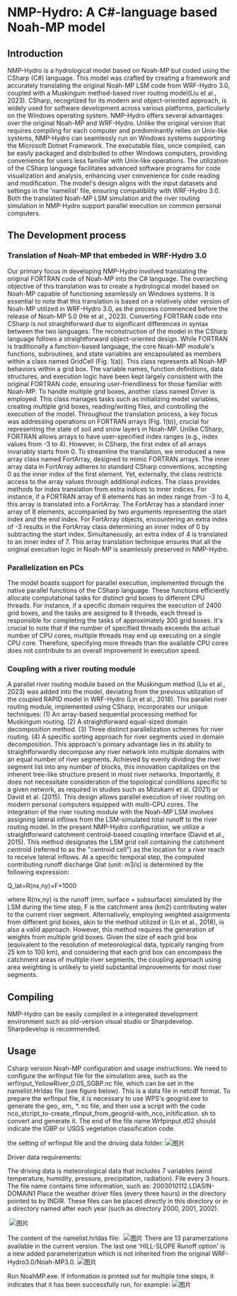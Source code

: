 # NMP-Hydro: A C#-language based Noah-MP model
## Introduction
NMP-Hydro is a hydrological model based on Noah-MP but coded using the CSharp (C#) language. This model was crafted by creating a framework and accurately translating the original Noah-MP LSM code from WRF-Hydro 3.0, coupled with a Muskingum method-based river routing model(Liu et al., 2023). CSharp, recognized for its modern and object-oriented approach, is widely used for software development across various platforms, particularly on the Windows operating system. 
NMP-Hydro offers several advantages over the original Noah-MP and WRF-Hydro. Unlike the original version that requires compiling for each computer and predominantly relies on Unix-like systems, NMP-Hydro can seamlessly run on Windows systems supporting the Microsoft Dotnet Framework. The executable files, once compiled, can be easily packaged and distributed to other Windows computers, providing convenience for users less familiar with Unix-like operations. The utilization of the CSharp language facilitates advanced software programs for code visualization and analysis, enhancing user convenience for code reading and modification. The model's design aligns with the input datasets and settings in the 'namelist' file, ensuring compatibility with WRF-Hydro 3.0. Both the translated Noah-MP LSM simulation and the river routing simulation in NMP-Hydro support parallel execution on common personal computers.

## The Development process
### Translation of Noah-MP that embeded in WRF-Hydro 3.0
Our primary focus in developing NMP-Hydro involved translating the original FORTRAN code of Noah-MP into the C# language. The overarching objective of this translation was to create a hydrological model based on Noah-MP capable of functioning seamlessly on Windows systems. It is essential to note that this translation is based on a relatively older version of Noah-MP utilized in WRF-Hydro 3.0, as the process commenced before the release of Noah-MP 5.0 (He et al., 2023).
Converting FORTRAN code into CSharp is not straightforward due to significant differences in syntax between the two languages. The reconstruction of the model in the CSharp language follows a straightforward object-oriented design. While FORTRAN is traditionally a function-based language, the core Noah-MP module's functions, subroutines, and state variables are encapsulated as members within a class named GridCell (Fig. 1(a)). This class represents all Noah-MP behaviors within a grid box. The variable names, function definitions, data structures, and execution logic have been kept largely consistent with the original FORTRAN code, ensuring user-friendliness for those familiar with Noah-MP. To handle multiple grid boxes, another class named Driver is employed. This class manages tasks such as initializing model variables, creating multiple grid boxes, reading/writing files, and controlling the execution of the model.
Throughout the translation process, a key focus was addressing operations on FORTRAN arrays (Fig. 1(b)), crucial for representing the state of soil and snow layers in Noah-MP. Unlike CSharp, FORTRAN allows arrays to have user-specified index ranges (e.g., index values from -3 to 4). However, in CSharp, the first index of all arrays invariably starts from 0. To streamline the translation, we introduced a new array class named FortArray, designed to mimic FORTRAN arrays. The inner array data in FortArray adheres to standard CSharp conventions, accepting 0 as the inner index of the first element. Yet, externally, the class restricts access to the array values through additional indices. The class provides methods for index translation from extra indices to inner indices.
For instance, if a FORTRAN array of 8 elements has an index range from -3 to 4, this array is translated into a FortArray. The FortArray has a standard inner array of 8 elements, accompanied by two arguments representing the start index and the end index. For FortArray objects, encountering an extra index of -3 results in the FortArray class determining an inner index of 0 by subtracting the start index. Simultaneously, an extra index of 4 is translated to an inner index of 7. This array translation technique ensures that all the original execution logic in Noah-MP is seamlessly preserved in NMP-Hydro.

### Parallelization on PCs
The model boasts support for parallel execution, implemented through the native parallel functions of the CSharp language. These functions efficiently allocate computational tasks for distinct grid boxes to different CPU threads. For instance, if a specific domain requires the execution of 2400 grid boxes, and the tasks are assigned to 8 threads, each thread is responsible for completing the tasks of approximately 300 grid boxes. It's crucial to note that if the number of specified threads exceeds the actual number of CPU cores, multiple threads may end up executing on a single CPU core. Therefore, specifying more threads than the available CPU cores does not contribute to an overall improvement in execution speed. 

### Coupling with a river routing module
A parallel river routing module based on the Muskingum method (Liu et al., 2023) was added into the model, deviating from the previous utilization of the coupled RAPID model in WRF-Hydro (Lin et al., 2018). This parallel river routing module, implemented using CSharp, incorporates our unique techniques: 
(1) An array-based sequential processing method for Muskingum routing.
(2) A straightforward equal-sized domain decomposition method.
(3) Three distinct parallelization schemes for river routing.
(4) A specific sorting approach for river segments used in domain decomposition.
This approach's primary advantage lies in its ability to straightforwardly decompose any river network into multiple domains with an equal number of river segments. Achieved by evenly dividing the river segment list into any number of blocks, this innovation capitalizes on the inherent tree-like structure present in most river networks. Importantly, it does not necessitate consideration of the topological conditions specific to a given network, as required in studies such as Mizukami et al. (2021) or David et al. (2015). This design allows parallel execution of river routing on modern personal computers equipped with multi-CPU cores.
The integration of the river routing module with the Noah-MP LSM involves assigning lateral inflows from the LSM-simulated total runoff to the river routing model. In the present NMP-Hydro configuration, we utilize a straightforward catchment centroid-based coupling interface (David et al., 2015). This method designates the LSM grid cell containing the catchment centroid (referred to as the "centroid cell") as the location for a river reach to receive lateral inflows. At a specific temporal step, the computed contributing runoff discharge Qlat (unit: m3/s) is determined by the following expression: 

Q_lat=R(nx,ny)×F×1000


where R(nx,ny) is the runoff (mm, surface + subsurface) simulated by the LSM during the time step, F is the catchment area (km2) contributing water to the current river segment.
Alternatively, employing weighted assignments from different grid boxes, akin to the method utilized in (Lin et al., 2018), is also a valid approach. However, this method requires the generation of weights from multiple grid boxes. Given the size of each grid box (equivalent to the resolution of meteorological data, typically ranging from 25 km to 100 km), and considering that each grid box can encompass the catchment areas of multiple river segments, the coupling approach using area weighting is unlikely to yield substantial improvements for most river segments. 

## Compiling

NMP-Hydro can be easily compiled in a integerated development environment such as old-version visual studio or Sharpdevelop. Sharpdevelop is recommended. 

## Usage
Csharp version Noah-MP configuration and usage instructions: 
We need to configure the wrfinput file for the simulation area, such as the wrfinput_YellowRiver_0.05_SGBP.nc file, which can be set in the namelist.Hrldas file (see figure below). This is a data file in netcdf format. 
To prepare the wrfinput file, it is necessary to use WPS's geogrid.exe to generate the geo_ em_ *. nc file, and then use a script with the code nco_stcript_to-create_rfinput_from_geogrid-with_nco_initification. sh to convert and generate it. 
The end of the file name Wrfpinput.d02 should indicate the IGBP or USGS vegetation classification code.

the setting of wrfinput file and the driving data folder:
![图片](https://github.com/user-attachments/assets/25e79c8c-8414-45cf-8628-8f65cf807a14)

Driver data requirements:

The driving data is meteorological data that includes 7 variables (wind temperature, humidity, pressure, precipitation, radiation). File every 3 hours. The file name contains time information, such as: 2003010112.LDASIN-DOMAIN1
Place the weather driver files (every three hours) in the directory pointed to by INDIR. These files can be placed directly in this directory or in a directory named after each year (such as directory 2000, 2001, 2002).

 ![图片](https://github.com/user-attachments/assets/bbab0a52-1b78-4d59-86d3-195210fdace7)

The content of the namelist.hrldas file: 
 ![图片](https://github.com/user-attachments/assets/3a853a4b-c254-4439-9423-d8ddef13db02)
There are 13 paramerzations available in the current version. The last one 'HILL-SLOPE Runoff option' is a new added parameterization which is not inherited from the original WRF-Hydro3.0/Noah-MP3.0.
![图片](https://github.com/user-attachments/assets/e3c37cf6-9817-43c3-9c98-65e3092d3442)

Run NoahMP.exe. If information is printed out for multiple time steps, it indicates that it has been successfully run, for example:
![图片](https://github.com/user-attachments/assets/d8144da7-42c4-4f3f-94ce-6691b3232af2)
